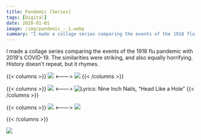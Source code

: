 ```yaml
---
title: Pandemic [Series]
tags: [Digital]
date: 2020-01-01
image: /img/pandemic_-_1.webp
summary: "I made a collage series comparing the events of the 1918 flu pandemic with 2019's COVID-19. The similarities were striking, and also equally horrifying. History doesn't repeat, but it rhymes."
---
```

I made a collage series comparing the events of the 1918 flu pandemic with 2019's COVID-19. The similarities were striking, and also equally horrifying. History doesn't repeat, but it rhymes. 

{{< columns >}}
![](/img/pandemic_-_2.webp)
<--->
![](/img/pandemic_-_3.webp)
{{< /columns >}}

{{< columns >}}
![](/img/pandemic_-_4.webp)
<--->
![Lyrics: Nine Inch Nails, “Head Like a Hole”](/img/pandemic_-_3.webp)
{{< /columns >}}


{{< columns >}}
![](/img/pandemic--_-_1.webp)
<--->
![](/img/pandemmy_-_1_(1).webp)

{{< /columns >}}

![](/img/pandemmy_-_1.webp)